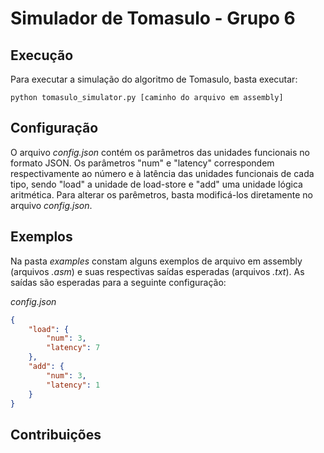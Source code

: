 # Simulador de Tomasulo - Grupo 6

## Execução
Para executar a simulação do algoritmo de Tomasulo, basta executar:

``` python tomasulo_simulator.py [caminho do arquivo em assembly] ```

## Configuração
O arquivo *config.json* contém os parâmetros das unidades funcionais no formato JSON. Os parâmetros "num" e "latency" correspondem respectivamente ao número e à latência das unidades funcionais de cada tipo, sendo "load" a unidade de load-store e "add" uma unidade lógica aritmética. Para alterar os parêmetros, basta modificá-los diretamente no arquivo *config.json*.

## Exemplos
Na pasta *examples* constam alguns exemplos de arquivo em assembly (arquivos *.asm*) e suas respectivas saídas esperadas (arquivos *.txt*). As saídas são esperadas para a seguinte configuração:

*config.json*
```json
{
    "load": {
        "num": 3,
        "latency": 7
    },
    "add": {
        "num": 3,
        "latency": 1
    }
}
```

## Contribuições
